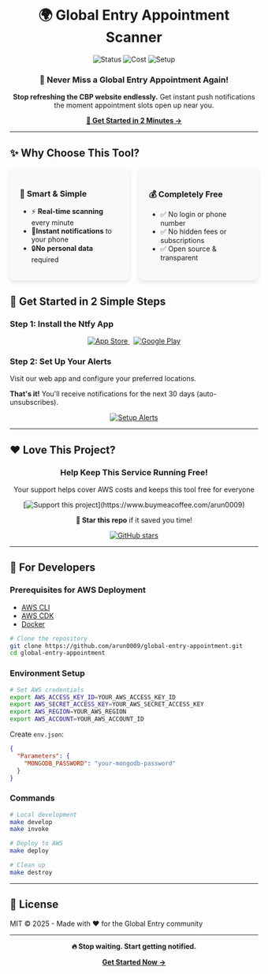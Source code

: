 <div align="center">

# 🌍 Global Entry Appointment Scanner

<img src="https://img.shields.io/badge/Status-Live-brightgreen?style=for-the-badge" alt="Status"/>
<img src="https://img.shields.io/badge/Cost-FREE-blue?style=for-the-badge" alt="Cost"/>
<img src="https://img.shields.io/badge/Setup-2_Steps-orange?style=for-the-badge" alt="Setup"/>

### 🚀 **Never Miss a Global Entry Appointment Again!**

**Stop refreshing the CBP website endlessly.** Get instant push notifications the moment appointment slots open up near you.

[**🔔 Get Started in 2 Minutes →**](https://arun0009.github.io/global-entry-appointment/)

</div>

---

## ✨ **Why Choose This Tool?**

<div style="display: flex; justify-content: space-between; gap: 20px;">

  <div style="flex: 1; padding: 20px; background: #f9f9f9; border-radius: 10px; box-shadow: 0 4px 8px rgba(0,0,0,0.1);">
    <h3>🎯 Smart & Simple</h3>
    <ul>
      <li>⚡ <b>Real-time scanning</b> every minute</li>
      <li>📱<b>Instant notifications</b> to your phone</li>
      <li>🔒<b>No personal data</b> required</li>
    </ul>
  </div>

  <div style="flex: 1; padding: 20px; background: #f9f9f9; border-radius: 10px; box-shadow: 0 4px 8px rgba(0,0,0,0.1);">
    <h3>💰 Completely Free</h3>
    <ul>
      <li>✅ No login or phone number</li>
      <li>✅ No hidden fees or subscriptions</li>
      <li>✅ Open source & transparent</li>
    </ul>
  </div>

</div>

## 📲 **Get Started in 2 Simple Steps**

### **Step 1: Install the Ntfy App**

<div align="center">
  <a href="https://apps.apple.com/app/ntfy/id1625396347" target="_blank">
    <img src="https://img.shields.io/badge/App%20Store-Download-black?style=for-the-badge&logo=apple&logoColor=white" alt="App Store" />
  </a>
  &nbsp;
  <a href="https://play.google.com/store/apps/details?id=io.heckel.ntfy" target="_blank">
    <img src="https://img.shields.io/badge/Google%20Play-Download-3DDC84?style=for-the-badge&logo=google-play&logoColor=white" alt="Google Play" />
  </a>
</div>

### **Step 2: Set Up Your Alerts**
Visit our web app and configure your preferred locations.

**That's it!** You'll receive notifications for the next 30 days (auto-unsubscribes).

<div align="center">
  <a href="https://arun0009.github.io/global-entry-appointment" target="_blank">
    <img src="https://img.shields.io/badge/🔔%20Set%20Up%20Alerts-Open%20Web%20App-blue?style=for-the-badge" alt="Setup Alerts" />
  </a>
</div>


---

## ❤️ Love This Project?

<div align="center">

### **Help Keep This Service Running Free!**

Your support helps cover AWS costs and keeps this tool free for everyone

[![Support this project](https://img.buymeacoffee.com/button-api/?text=Support%20this%20project&emoji=&slug=arun0009&button_colour=5F7FFF&font_colour=ffffff&font_family=Poppins&outline_colour=000000&coffee_colour=FFDD00?)](https://www.buymeacoffee.com/arun0009)

**🌟 Star this repo** if it saved you time!

<p>
<a href="https://github.com/arun0009/global-entry-appointment/stargazers">
<img src="https://img.shields.io/github/stars/arun0009/global-entry-appointment?style=social" alt="GitHub stars"/>
</a>
</p>

</div>

---

## 🔧 **For Developers**

### **Prerequisites for AWS Deployment**
- [AWS CLI](https://docs.aws.amazon.com/cli/latest/userguide/getting-started-install.html)
- [AWS CDK](https://docs.aws.amazon.com/cdk/latest/guide/work-with-cdk-typescript.html)
- [Docker](https://www.docker.com/get-started/)

```bash
# Clone the repository
git clone https://github.com/arun0009/global-entry-appointment.git
cd global-entry-appointment
```

### **Environment Setup**

```bash
# Set AWS credentials
export AWS_ACCESS_KEY_ID=YOUR_AWS_ACCESS_KEY_ID
export AWS_SECRET_ACCESS_KEY=YOUR_AWS_SECRET_ACCESS_KEY
export AWS_REGION=YOUR_AWS_REGION
export AWS_ACCOUNT=YOUR_AWS_ACCOUNT_ID
```

Create `env.json`:
```json
{
  "Parameters": {
    "MONGODB_PASSWORD": "your-mongodb-password"
  }
}
```

### **Commands**

```bash
# Local development
make develop
make invoke

# Deploy to AWS
make deploy

# Clean up
make destroy
```

---

## 📄 **License**

MIT © 2025 - Made with ❤️ for the Global Entry community

---

<div align="center">

**🔥 Stop waiting. Start getting notified.**

[**Get Started Now →**](https://arun0009.github.io/global-entry-appointment/)

</div>
